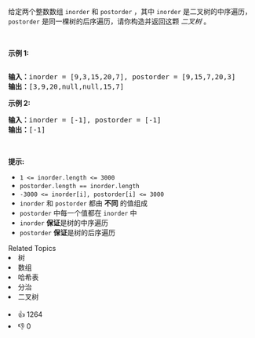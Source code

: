 <p>给定两个整数数组 <code>inorder</code> 和 <code>postorder</code> ，其中 <code>inorder</code> 是二叉树的中序遍历， <code>postorder</code> 是同一棵树的后序遍历，请你构造并返回这颗&nbsp;<em>二叉树</em>&nbsp;。</p>

<p>&nbsp;</p>

<p><strong>示例 1:</strong></p> 
<img alt="" src="https://assets.leetcode.com/uploads/2021/02/19/tree.jpg" /> 
<pre>
<b>输入：</b>inorder = [9,3,15,20,7], postorder = [9,15,7,20,3]
<b>输出：</b>[3,9,20,null,null,15,7]
</pre>

<p><strong>示例 2:</strong></p>

<pre>
<b>输入：</b>inorder = [-1], postorder = [-1]
<b>输出：</b>[-1]
</pre>

<p>&nbsp;</p>

<p><strong>提示:</strong></p>

<ul> 
 <li><code>1 &lt;= inorder.length &lt;= 3000</code></li> 
 <li><code>postorder.length == inorder.length</code></li> 
 <li><code>-3000 &lt;= inorder[i], postorder[i] &lt;= 3000</code></li> 
 <li><code>inorder</code>&nbsp;和&nbsp;<code>postorder</code>&nbsp;都由 <strong>不同</strong> 的值组成</li> 
 <li><code>postorder</code>&nbsp;中每一个值都在&nbsp;<code>inorder</code>&nbsp;中</li> 
 <li><code>inorder</code>&nbsp;<strong>保证</strong>是树的中序遍历</li> 
 <li><code>postorder</code>&nbsp;<strong>保证</strong>是树的后序遍历</li> 
</ul>

<div><div>Related Topics</div><div><li>树</li><li>数组</li><li>哈希表</li><li>分治</li><li>二叉树</li></div></div><br><div><li>👍 1264</li><li>👎 0</li></div>
